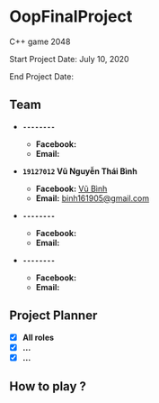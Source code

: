 # OopFinalProject
C++ game 2048

Start Project Date: July 10, 2020

End Project Date: 
## Team
- **`--------` <fullname>**
  - **Facebook:** [<username>](https://www.facebook.com/)
  - **Email:** <e-mail>

- **`19127012` Vũ Nguyễn Thái Bình**
  - **Facebook:** [Vũ Bình](https://www.facebook.com/vubinh.hcmus)
  - **Email:** binh161905@gmail.com

- **`--------` <fullname>**
  - **Facebook:** [<username>](https://www.facebook.com/)
  - **Email:** <e-mail>
  
- **`--------` <fullname>**
  - **Facebook:** [<username>](https://www.facebook.com/)
  - **Email:** <e-mail>
## Project Planner
- [x] **All roles**
- [x] **...**
- [x] **...**
## How to play ?
